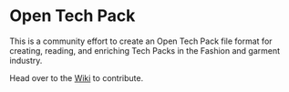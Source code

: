 # Open Tech Pack

This is a community effort to create an Open Tech Pack file format for creating, reading, and enriching Tech Packs in the Fashion and garment industry.

Head over to the [Wiki](https://github.com/coatsdigital/opentechpack/wiki) to contribute.

